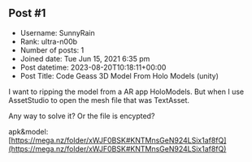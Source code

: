 ## Post #1
- Username: SunnyRain
- Rank: ultra-n00b
- Number of posts: 1
- Joined date: Tue Jun 15, 2021 6:35 pm
- Post datetime: 2023-08-20T10:18:11+00:00
- Post Title: Code Geass 3D Model From Holo Models (unity)

I want to ripping the model from a AR app HoloModels.
But when I use AssetStudio to open  the mesh file that was TextAsset.



Any way to solve it? Or the file  is encypted?

apk&model:[https://mega.nz/folder/xWJF0BSK#KNTMnsGeN924LSix1af8fQ](https://mega.nz/folder/xWJF0BSK#KNTMnsGeN924LSix1af8fQ)
